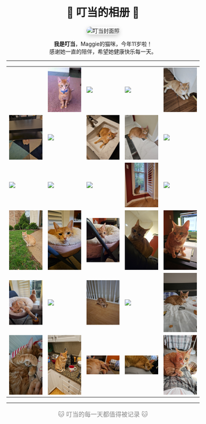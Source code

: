 <!-- filepath: /workspaces/ding-dang/README.md -->

<h1 align="center">🐾 叮当的相册 🐾</h1>

<p align="center">
  <img src="pic/photo_016.jpg" alt="叮当封面照" width="220" style="border-radius: 16px; box-shadow: 0 4px 12px #ccc;">
</p>

<p align="center">
  <b>我是叮当</b>，Maggie的猫咪，今年11岁啦！<br>
  感谢她一直的陪伴，希望她健康快乐每一天。
</p>

---

<div align="center">

<table>
  <tr>
    <td></td>
    <td><img src="pic/photo_029.jpg" width="120"></td>
    <td><img src="pic/photo_028.jpg" width="120"></td>
    <td><img src="pic/photo_027.jpg" width="120"></td>
    <td><img src="pic/photo_026.jpg" width="120"></td>
  </tr>
  <tr>
    <td><img src="pic/photo_025.jpg" width="120"></td>
    <td><img src="pic/photo_024.jpg" width="120"></td>
    <td><img src="pic/photo_023.jpg" width="120"></td>
    <td><img src="pic/photo_022.jpg" width="120"></td>
    <td><img src="pic/photo_021.jpg" width="120"></td>
  </tr>
  <tr>
    <td><img src="pic/photo_020.jpg" width="120"></td>
    <td><img src="pic/photo_019.jpg" width="120"></td>
    <td><img src="pic/photo_018.jpg" width="120"></td>
    <td><img src="pic/photo_017.jpg" width="120"></td>
    <td><img src="pic/photo_016.jpg" width="120"></td>
  </tr>
  <tr>
    <td><img src="pic/photo_015.jpg" width="120"></td>
    <td><img src="pic/photo_014.jpg" width="120"></td>
    <td><img src="pic/photo_013.jpg" width="120"></td>
    <td><img src="pic/photo_012.jpg" width="120"></td>
    <td><img src="pic/photo_011.jpg" width="120"></td>
  </tr>
  <tr>
    <td><img src="pic/photo_010.jpg" width="120"></td>
    <td><img src="pic/photo_009.jpg" width="120"></td>
    <td><img src="pic/photo_008.jpg" width="120"></td>
    <td><img src="pic/photo_007.jpg" width="120"></td>
    <td><img src="pic/photo_006.jpg" width="120"></td>
  </tr>
  <tr>
    <td><img src="pic/photo_005.jpg" width="120"></td>
    <td><img src="pic/photo_004.jpg" width="120"></td>
    <td><img src="pic/photo_003.jpg" width="120"></td>
    <td><img src="pic/photo_002.jpg" width="120"></td>
    <td><img src="pic/photo_001.jpg" width="120"></td>
  </tr>
</table>

</div>

---

<p align="center" style="color: #888; font-size: 16px;">
  🐱 叮当的每一天都值得被记录 🐱
</p>
